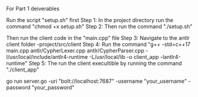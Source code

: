 For Part 1 deiverables

Run the script "setup.sh" first
    Step 1: In the project directory run the command "chmod +x setup.sh"
    Step 2: Then run the command "./setup.sh"

Then run the client code in the "main.cpp" file
    Step 3: Navigate to the antlr client folder
            -project/src/client
    Step 4: Run the command "g++ -std=c++17 main.cpp antlr/CypherLexer.cpp antlr/CypherParser.cpp -I/usr/local/include/antlr4-runtime -L/usr/local/lib -o client_app -lantlr4-runtime"
    Step 5: The run the client execultible by running the command "./client_app"


go run server.go -uri "bolt://localhost:7687" -username "your_username" -password "your_password"

